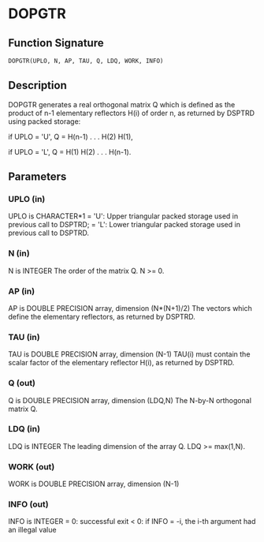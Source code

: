 # DOPGTR

## Function Signature

```fortran
DOPGTR(UPLO, N, AP, TAU, Q, LDQ, WORK, INFO)
```

## Description


 DOPGTR generates a real orthogonal matrix Q which is defined as the
 product of n-1 elementary reflectors H(i) of order n, as returned by
 DSPTRD using packed storage:

 if UPLO = 'U', Q = H(n-1) . . . H(2) H(1),

 if UPLO = 'L', Q = H(1) H(2) . . . H(n-1).

## Parameters

### UPLO (in)

UPLO is CHARACTER*1 = 'U': Upper triangular packed storage used in previous call to DSPTRD; = 'L': Lower triangular packed storage used in previous call to DSPTRD.

### N (in)

N is INTEGER The order of the matrix Q. N >= 0.

### AP (in)

AP is DOUBLE PRECISION array, dimension (N*(N+1)/2) The vectors which define the elementary reflectors, as returned by DSPTRD.

### TAU (in)

TAU is DOUBLE PRECISION array, dimension (N-1) TAU(i) must contain the scalar factor of the elementary reflector H(i), as returned by DSPTRD.

### Q (out)

Q is DOUBLE PRECISION array, dimension (LDQ,N) The N-by-N orthogonal matrix Q.

### LDQ (in)

LDQ is INTEGER The leading dimension of the array Q. LDQ >= max(1,N).

### WORK (out)

WORK is DOUBLE PRECISION array, dimension (N-1)

### INFO (out)

INFO is INTEGER = 0: successful exit < 0: if INFO = -i, the i-th argument had an illegal value


